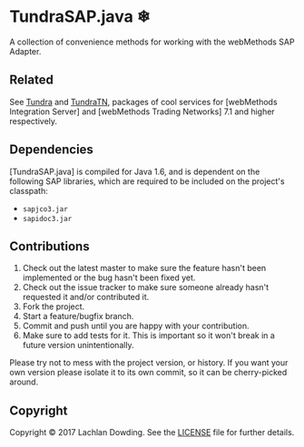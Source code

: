 # TundraSAP.java ❄

A collection of convenience methods for working with the webMethods
SAP Adapter.

## Related

See [Tundra] and [TundraTN], packages of cool services for
[webMethods Integration Server] and [webMethods Trading
Networks] 7.1 and higher respectively.

## Dependencies

[TundraSAP.java] is compiled for Java 1.6, and is dependent on the
following SAP libraries, which are required to be included on
the project's classpath:

* `sapjco3.jar`
* `sapidoc3.jar`

## Contributions

1. Check out the latest master to make sure the feature hasn't been
   implemented or the bug hasn't been fixed yet.
2. Check out the issue tracker to make sure someone already hasn't
   requested it and/or contributed it.
3. Fork the project.
4. Start a feature/bugfix branch.
5. Commit and push until you are happy with your contribution.
6. Make sure to add tests for it. This is important so it won't
   break in a future version unintentionally.

Please try not to mess with the project version, or history. If you
want your own version please isolate it to its own commit, so it can
be cherry-picked around.

## Copyright

Copyright &copy; 2017 Lachlan Dowding. See the [LICENSE] file for
further details.

[LICENSE]: <https://github.com/Permafrost/TundraSAP.java/blob/master/LICENSE>
[Tundra]: <https://github.com/Permafrost/Tundra>
[TundraTN]: <https://github.com/Permafrost/TundraTN>
